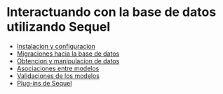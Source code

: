 # Interactuando con la base de datos utilizando Sequel

<ul class='toc'>
	<li><a href='/es/interacting-with-the-database-sequel/setting-up'>Instalacion y configuracion</a></li>
	<li><a href='/es/interacting-with-the-database-sequel/migrations'>Migraciones hacia la base de datos</a></li>
	<li><a href='/es/interacting-with-the-database-sequel/data-retrieval-and-manipulation'>Obtencion y manipulacion de datos</a></li>
	<li><a href='/es/interacting-with-the-database-sequel/model-associations'>Asociaciones entre modelos</a></li>
	<li><a href='/es/interacting-with-the-database-sequel/model-validation'>Validaciones de los modelos</a></li>
	<li><a href='/es/interacting-with-the-database-sequel/sequel-plugins'>Plug-ins de Sequel</a></li>
</ul>

